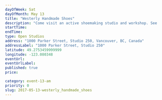 ```yaml
---
dayOfWeek: Sat
dayOfMonth: May 13
title: "Westerly Handmade Shoes"
description: "Come visit an active shoemaking studio and workshop. See shoes on display and ask questions about the process of having shoes made. "
startTime: 
endTime: 
type: Open Studios
address: "1000 Parker Street, Studio 250, Vancouver, BC, Canada"
addressLabel: "1000 Parker Street, Studio 250"
latitude: 49.2753459999999
longitude: -123.080348
eventUrl: 
eventUrlLabel: 
published: true
price: 

category: event-13-am
priority: 0
slug: 2017-05-13-westerly_handmade_shoes
---
```

